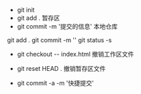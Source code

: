 - git init
- git add . 暂存区
- git commit -m '提交的信息' 本地仓库

git add .
git commit -m ''
git status -s

- git checkout -- index.html 撤销工作区文件
- git reset HEAD . 撤销暂存区文件

- git commit -a -m '快捷提交'
